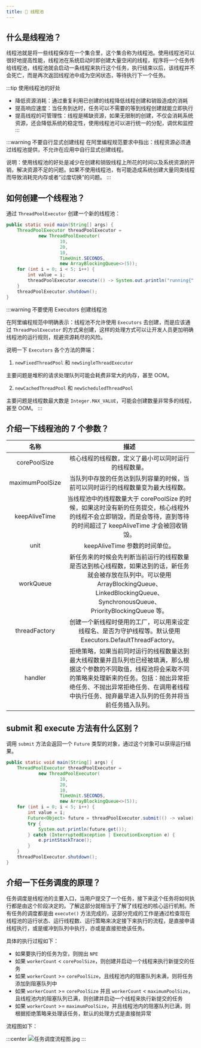 ```yaml
---
title: 🙊 线程池
---
```


## 什么是线程池？

线程池就是将一些线程保存在一个集合里，这个集合称为线程池。使用线程池可以很好地提高性能，线程池在系统启动时即创建大量空闲的线程，程序将一个任务传给线程池，线程池就会启动一条线程来执行这个任务，执行结束以后，该线程并不会死亡，而是再次返回线程池中成为空闲状态，等待执行下一个任务。

:::tip 使用线程池的好处
- 降低资源消耗：通过重复利用已创建的线程降低线程创建和销毁造成的消耗
- 提高响应速度：当任务到达时，任务可以不需要的等到线程创建就能立即执行
- 提高线程的可管理性：线程是稀缺资源，如果无限制的创建，不仅会消耗系统资源，还会降低系统的稳定性，使用线程池可以进行统一的分配，调优和监控
:::

:::warning 不要自行显式创建线程
在阿里编程规范要求中指出：线程资源必须通过线程池提供，不允许在应用中自行显式创建线程。

说明：使用线程池的好处是减少在创建和销毁线程上所花的时间以及系统资源的开销，解决资源不足的问题。如果不使用线程池，有可能造成系统创建大量同类线程而导致消耗完内存或者“过度切换”的问题。
:::

## 如何创建一个线程池？<Badge text="重点" type="error"/>

通过 `ThreadPoolExecutor` 创建一个新的线程池：

```java
public static void main(String[] args) {
    ThreadPoolExecutor threadPoolExecutor =
            new ThreadPoolExecutor(
                    10,
                    20,
                    10,
                    TimeUnit.SECONDS,
                    new ArrayBlockingQueue<>(5));
    for (int i = 0; i < 5; i++) {
        int value = i;
        threadPoolExecutor.execute(() -> System.out.println("running{" + value + "}"));
    }
    threadPoolExecutor.shutdown();
}
```

:::warning 不要使用 Executors 创建线程池

在阿里编程规范中明确表示：线程池不允许使用 `Executors` 去创建，而是应该通过 `ThreadPoolExecutor` 的方式来创建，这样的处理方式可以让开发人员更加明确线程池的运行规则，规避资源耗尽的风险。

说明一下 `Executors` 各个方法的弊端：
1. `newFixedThreadPool` 和 `newSingleThreadExecutor`

主要问题是堆积的请求处理队列可能会耗费非常大的内存，甚至 OOM。

2. `newCachedThreadPool` 和 `newScheduledThreadPool`

主要问题是线程数最大数是 `Integer.MAX_VALUE`，可能会创建数量非常多的线程，甚至 OOM。
:::

## 介绍一下线程池的 7 个参数？<Badge text="重点" type="error"/>

| 名称 | 描述 |
| :---: | :---: |
| corePoolSize | 核心线程的线程数，定义了最小可以同时运行的线程数量。 |
| maximumPoolSize | 当队列中存放的任务达到队列容量的时候，当前可以同时运行的线程数量变为最大线程数。 |
| keepAliveTime | 当线程池中的线程数量大于 corePoolSize 的时候，如果这时没有新的任务提交，核心线程外的线程不会立即销毁，而是会等待，直到等待的时间超过了 keepAliveTime 才会被回收销毁。 |
| unit | keepAliveTime 参数的时间单位。 |
| workQueue | 新任务来的时候会先判断当前运行的线程数量是否达到核心线程数，如果达到的话，新任务就会被存放在队列中。可以使用 ArrayBlockingQueue、LinkedBlockingQueue、SynchronousQueue、PriorityBlockingQueue 等。 |
| threadFactory | 创建一个新线程时使用的工厂，可以用来设定线程名、是否为守护线程等。默认使用 Executors.DefaultThreadFactory。 |
| handler | 拒绝策略，如果当前同时运行的线程数量达到最大线程数量并且队列也已经被填满，那么根据这个参数的不同取值，线程池将会采取不同的策略来处理新来的任务。包括：抛出异常拒绝任务、不抛出异常拒绝任务、在调用者线程中执行任务、抛弃最早进入队列的任务并将当前任务插入队列。 |

## submit 和 execute 方法有什么区别？

调用 `submit` 方法会返回一个 `Future` 类型的对象，通过这个对象可以获得运行结果。

```java
public static void main(String[] args) {
    ThreadPoolExecutor threadPoolExecutor =
            new ThreadPoolExecutor(
                    10,
                    20,
                    10,
                    TimeUnit.SECONDS,
                    new ArrayBlockingQueue<>(5));
    for (int i = 0; i < 5; i++) {
        int value = i;
        Future<Object> future = threadPoolExecutor.submit(() -> value);
        try {
            System.out.println(future.get());
        } catch (InterruptedException | ExecutionException e) {
            e.printStackTrace();
        }
    }
    threadPoolExecutor.shutdown();
}
```

## 介绍一下任务调度的原理？<Badge text="重点" type="error"/>

任务调度是线程池的主要入口，当用户提交了一个任务，接下来这个任务将如何执行都是由这个阶段决定的。了解这部分就相当于了解了线程池的核心运行机制。所有任务的调度都是由 `execute()` 方法完成的，这部分完成的工作是通过检查现在线程池的运行状态、运行线程数、运行策略来决定接下来执行的流程，是直接申请线程执行，或是缓冲到队列中执行，亦或是直接拒绝该任务。

具体的执行过程如下：

- 如果要执行的任务为空，则抛出 `NPE`
- 如果 `workerCount` < `corePoolSize`，则创建并启动一个线程来执行新提交的任务
- 如果 `workerCount` >= `corePoolSize`，且线程池内的阻塞队列未满，则将任务添加到阻塞队列中
- 如果 `workerCount` >= `corePoolSize` 并且 `workerCount` < `maximumPoolSize`，且线程池内的阻塞队列已满，则创建并启动一个线程来执行新提交的任务
- 如果 `workerCount` >= `maximumPoolSize`，并且线程池内的阻塞队列已满，则根据拒绝策略来处理该任务，默认的处理方式是直接抛异常

流程图如下：

:::center
![任务调度流程图.jpg](https://i.loli.net/2021/07/30/8yzHmhKQqcoJwSv.png)
:::
